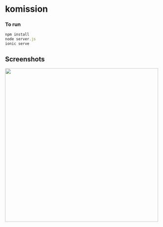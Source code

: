 # komission

### To run

```javascript
npm install
node server.js
ionic serve
```

## Screenshots
<img src="https://github.com/markperdon/errandz-alpha/blob/main/ss/Screen-Shot-2023-03-05.png" height="500em" /> &nbsp; &nbsp; 
##
